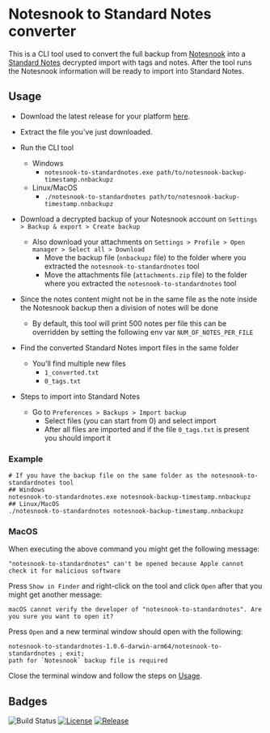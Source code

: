 # Notesnook to Standard Notes converter

This is a CLI tool used to convert the full backup from [Notesnook](https://notesnook.com) into a [Standard Notes](https://standardnotes.com) decrypted import with tags and notes.
After the tool runs the Notesnook information will be ready to import into Standard Notes.

## Usage

- Download the latest release for your platform [here](https://github.com/danielnetop/notesnook-to-standardnotes/releases).
- Extract the file you've just downloaded.
- Run the CLI tool
  - Windows
    - `notesnook-to-standardnotes.exe path/to/notesnook-backup-timestamp.nnbackupz`
  - Linux/MacOS
    - `./notesnook-to-standardnotes path/to/notesnook-backup-timestamp.nnbackupz`
- Download a decrypted backup of your Notesnook account on `Settings > Backup & export > Create backup`
  - Also download your attachments on `Settings > Profile > Open manager > Select all > Download`
    - Move the backup file (`nnbackupz` file) to the folder where you extracted the `notesnook-to-standardnotes` tool
    - Move the attachments file (`attachments.zip` file) to the folder where you extracted the `notesnook-to-standardnotes` tool
- Since the notes content might not be in the same file as the note inside the Notesnook backup then a division of notes will be done
  - By default, this tool will print 500 notes per file this can be overridden by setting the following env var `NUM_OF_NOTES_PER_FILE`
- Find the converted Standard Notes import files in the same folder
  - You'll find multiple new files
    - `1_converted.txt`
    - `0_tags.txt`

- Steps to import into Standard Notes
  - Go to `Preferences > Backups > Import backup`
    - Select files (you can start from 0) and select import
    - After all files are imported and if the file `0_tags.txt` is present you should import it 

### Example
```
# If you have the backup file on the same folder as the notesnook-to-standardnotes tool
## Windows
notesnook-to-standardnotes.exe notesnook-backup-timestamp.nnbackupz
## Linux/MacOS
./notesnook-to-standardnotes notesnook-backup-timestamp.nnbackupz
```

### MacOS

When executing the above command you might get the following message:

`"notesnook-to-standardnotes" can't be opened because Apple cannot check it for malicious software`

Press `Show in Finder` and right-click on the tool and click `Open` after that you might get another message:

`macOS cannot verify the developer of "notesnook-to-standardnotes". Are you sure you want to open it?`

Press `Open` and a new terminal window should open with the following:
```
notesnook-to-standardnotes-1.0.6-darwin-arm64/notesnook-to-standardnotes ; exit;
path for `Notesnook` backup file is required
```

Close the terminal window and follow the steps on [Usage](#usage).


## Badges

![Build Status](https://github.com/danielnetop/notesnook-to-standardnotes/workflows/Test/badge.svg)
[![License](https://img.shields.io/github/license/danielnetop/notesnook-to-standardnotes)](/LICENSE)
[![Release](https://img.shields.io/github/release/danielnetop/notesnook-to-standardnotes.svg)](https://github.com/danielnetop/notesnook-to-standardnotes/releases/latest)

